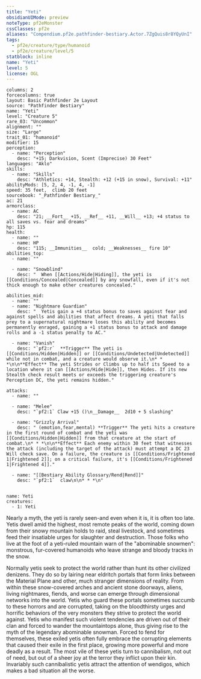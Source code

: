 ```yaml
---
title: "Yeti"
obsidianUIMode: preview
noteType: pf2eMonster
cssClasses: pf2e
aliases: "Compendium.pf2e.pathfinder-bestiary.Actor.7ZgQuis8r8YQyUnI" 
tags:
  - pf2e/creature/type/humanoid
  - pf2e/creature/level/5
statblock: inline
name: "Yeti"
level: 5
license: OGL
---
```


```statblock
columns: 2
forcecolumns: true
layout: Basic Pathfinder 2e Layout
source: "Pathfinder Bestiary"
name: "Yeti"
level: "Creature 5"
rare_03: "Uncommon"
alignment: ""
size: "Large"
trait_01: "humanoid"
modifier: 15
perception:
  - name: "Perception"
    desc: "+15; Darkvision, Scent (Imprecise) 30 Feet"
languages: "Aklo"
skills:
  - name: "Skills"
    desc: "Athletics: +14, Stealth: +12 (+15 in snow), Survival: +11"
abilityMods: [5, 2, 4, -1, 4, -1]
speed: 35 feet,  climb 20 feet
sourcebook: "_Pathfinder Bestiary_"
ac: 21
armorclass:
  - name: AC
    desc: "21; __Fort__ +15, __Ref__ +11, __Will__ +13; +4 status to all saves vs. fear and dreams"
hp: 115
health:
  - name: ""
  - name: HP
    desc: "115; __Immunities__  cold; __Weaknesses__ fire 10"
abilities_top:
  - name: ""

  - name: "Snowblind"
    desc: "  When [[Actions/Hide|Hiding]], the yeti is [[Conditions/Concealed|Concealed]] by any snowfall, even if it's not thick enough to make other creatures concealed."

abilities_mid:
  - name: ""
  - name: "Nightmare Guardian"
    desc: "  Yetis gain a +4 status bonus to saves against fear and against spells and abilities that affect dreams. A yeti that falls prey to a supernatural nightmare loses this ability and becomes permanently enraged, gaining a +1 status bonus to attack and damage rolls and a -1 status penalty to AC."

  - name: "Vanish"
    desc: "`pf2:r`  **Trigger** The yeti is [[Conditions/Hidden|Hidden]] or [[Conditions/Undetected|Undetected]] while not in combat, and a creature would observe it.\n* * *\n\n**Effect** The yeti Strides or Climbs up to half its Speed to a location where it can [[Actions/Hide|Hide]], then Hides. If its new Stealth check result meets or exceeds the triggering creature's Perception DC, the yeti remains hidden."

attacks:
  - name: ""

  - name: "Melee"
    desc: "`pf2:1` Claw +15 ()\n__Damage__  2d10 + 5 slashing"

  - name: "Grizzly Arrival"
    desc: " (emotion,fear,mental) **Trigger** The yeti hits a creature in the first round of combat and the yeti was [[Conditions/Hidden|Hidden]] from that creature at the start of combat.\n* * *\n\n**Effect** Each enemy within 30 feet that witnesses the attack (including the target of the attack) must attempt a DC 23 Will check save. On a failure, the creature is [[Conditions/Frightened 1|Frightened 2]]; on a critical failure, it's [[Conditions/Frightened 1|Frightened 4]]."

  - name: "[[Bestiary Ability Glossary/Rend|Rend]]"
    desc: "`pf2:1`  claw\n\n* * *\n"
 
```

```encounter-table
name: Yeti
creatures:
  - 1: Yeti
```



Nearly a myth, the yeti is rarely seen-and even when it is, it is often too late. Yetis dwell amid the highest, most remote peaks of the world, coming down from their snowy mountain holds to raid, steal livestock, and sometimes feed their insatiable urges for slaughter and destruction. Those folks who live at the foot of a yeti-ruled mountain warn of the "abominable snowmen": monstrous, fur-covered humanoids who leave strange and bloody tracks in the snow.

Normally yetis seek to protect the world rather than hunt its other civilized denizens. They do so by lairing near eldritch portals that form links between the Material Plane and other, much stranger dimensions of reality. From within these snow-covered arches and ancient stone doorways, aliens, living nightmares, fiends, and worse can emerge through dimensional networks into the world. Yetis who guard these portals sometimes succumb to these horrors and are corrupted, taking on the bloodthirsty urges and horrific behaviors of the very monsters they strive to protect the world against. Yetis who manifest such violent tendencies are driven out of their clan and forced to wander the mountaintops alone, thus giving rise to the myth of the legendary abominable snowman. Forced to fend for themselves, these exiled yetis often fully embrace the corrupting elements that caused their exile in the first place, growing more powerful and more deadly as a result. The most vile of these yetis turn to cannibalism, not out of need, but out of a sheer joy at the terror they inflict upon their kin. Invariably such cannibalistic yetis attract the attention of wendigos, which makes a bad situation all the worse.
